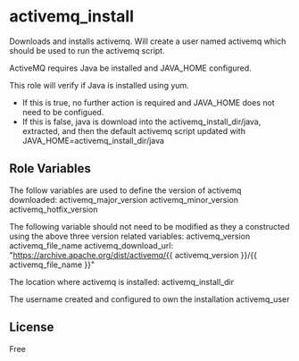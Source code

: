 activemq_install
=========
Downloads and installs activemq. Will create a user named activemq which should be used to run the activemq script.

ActiveMQ requires Java be installed and JAVA_HOME configured. 

This role will verify if Java is installed using yum. 
- If this is true, no further action is required and JAVA_HOME does not need to be configued.
- If this is false, java is download into the activemq_install_dir/java, extracted, and then the default activemq script updated with JAVA_HOME=activemq_install_dir/java


Role Variables
--------------

The follow variables are used to define the version of activemq downloaded:
activemq_major_version 
activemq_minor_version
activemq_hotfix_version

The following variable should not need to be modified as they a constructed using the above three version related variables:
activemq_version
activemq_file_name
activemq_download_url: "https://archive.apache.org/dist/activemq/{{ activemq_version }}/{{ activemq_file_name }}"

The location where activemq is installed:
activemq_install_dir

The username created and configured to own the installation
activemq_user

License
-------

Free
